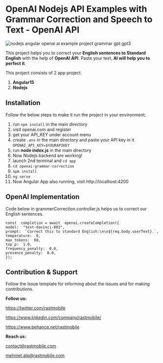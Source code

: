 # OpenAI Nodejs API Examples with Grammar Correction and Speech to Text - OpenAI API

![nodejs angular openai ai example project grammar gpt gpt3](https://raw.githubusercontent.com/rastmob/openai-grammar-correction/main/Grammar%20CorrectionOpenAINodejsAngular.png)

This project helps you to correct your **English sentences to Standard English** with the help of **OpenAI API**. Paste your text, **AI will help you to perfect it**.

This project consists of 2 app project.

1.  **Angular15**
2.  **Nodejs** 

## Installation
Follow the below steps to make it run the project in your environment;

1. run `npm install` in the main directory
2. visit openai.com and register
3. get your API_KEY under account menu
4. create `.env` in the main directory and paste your API key in it `OPENAI_API_KEY=$YOURAPIKEY`
5. run **node index.js** in the main directory
6. Now Nodejs backend are working!
7. launch 2nd terminal and `cd app`
8. `cd openai-grammar-correction`
9. `npm install`
10. `ng serve`
11. Now Angular App also running, visit http://localhost:4200 


## OpenAI Implementation

Code below in grammerCorrection.controller.js helps us to correct our English sentences.

    const  completion = await  openai.createCompletion({
    model:  "text-davinci-003",
    prompt:  `Correct this to standard English:\n\n${req.body.userText}.`,
    temperature:  0,
    max_tokens:  60,
    top_p:  1.0,
    frequency_penalty:  0.0,
    presence_penalty:  0.0,
    });

## Contribution & Support
Follow the Issue template for informing about the issues and for making contributions.

**Follow us:**

https://twitter.com/rastmobile

https://www.linkedin.com/company/rastmobile/

https://www.behance.net/rastmobile 

**Reach us:**

contact@rastmobile.com

mehmet.alp@rastmobile.com
